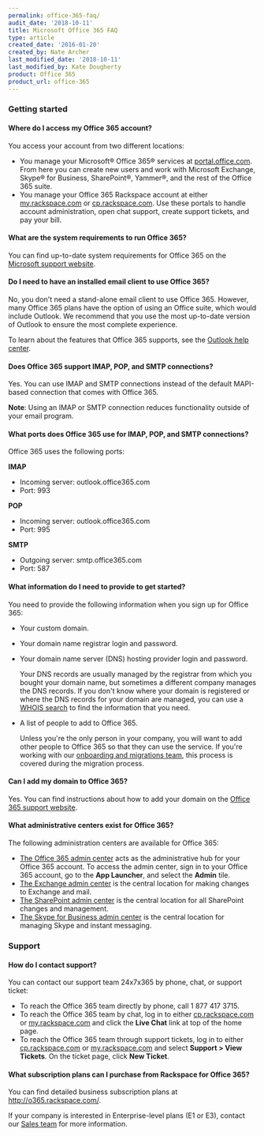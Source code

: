 ```yaml
---
permalink: office-365-faq/
audit_date: '2018-10-11'
title: Microsoft Office 365 FAQ
type: article
created_date: '2016-01-20'
created_by: Nate Archer
last_modified_date: '2018-10-11'
last_modified_by: Kate Dougherty
product: Office 365
product_url: office-365
---
```


### Getting started

#### Where do I access my Office 365 account?

You access your account from two different locations:

-   You manage your Microsoft&reg; Office 365&reg; services at
    [portal.office.com](http://portal.office.com). From here you can
    create new users and work with Microsoft Exchange, Skype&reg; for Business,
    SharePoint&reg;, Yammer&reg;, and the rest of the Office 365 suite.
-   You manage your Office 365 Rackspace account at either
    [my.rackspace.com](http://my.rackspace.com) or
    [cp.rackspace.com](http://cp.rackspace.com). Use these portals to
    handle account administration, open chat support, create support
    tickets, and pay your bill.

#### What are the system requirements to run Office 365?

You can find up-to-date system requirements for Office 365 on the
[Microsoft support
website](https://products.office.com/en-US/office-system-requirements/#Office365forBEG).

#### Do I need to have an installed email client to use Office 365?

No, you don't need a stand-alone email client to use Office 365. However, many
Office 365 plans have the option of using an Office suite, which would
include Outlook. We recommend that you use the most up-to-date version
of Outlook to ensure the most complete experience.

To learn about the features that Office 365 supports, see the [Outlook help
center](https://support.office.com/en-us/outlook).

#### Does Office 365 support IMAP, POP, and SMTP connections?

Yes. You can use IMAP and SMTP connections instead of the default MAPI-based
connection that comes with Office 365.

**Note**: Using an IMAP or SMTP connection reduces functionality outside of
your email program.

#### What ports does Office 365 use for IMAP, POP, and SMTP connections?

Office 365 uses the following ports:

**IMAP**

- Incoming server: outlook.office365.com
- Port: 993

**POP**

- Incoming server: outlook.office365.com
- Port: 995

**SMTP**

- Outgoing server: smtp.office365.com
- Port: 587

#### What information do I need to provide to get started?

You need to provide the following information when you sign up for Office
365:

-   Your custom domain.
-   Your domain name registrar login and password.
-   Your domain name server (DNS) hosting provider login and password.

     Your DNS records are usually managed by the registrar from which you
     bought your domain name, but sometimes a different company manages the
     DNS records. If you don't know where your domain is registered or where
     the DNS records for your domain are managed, you
     can use a [WHOIS
     search](https://support.office.com/en-us/article/Find-your-domain-registrar-or-DNS-hosting-provider-b5b633ba-1e56-4a98-8ff5-2acaac63a5c8?ui=en-US&rs=en-US&ad=US)
    to find the information that you need.
-   A list of people to add to Office 365.

     Unless you're the only person in your company, you will want to add
     other people to Office 365 so that they can use the service. If you're
     working with our [onboarding and migrations
     team](https://www.rackspace.com/en-us/migration), this process is
     covered during the migration process.

#### Can I add my domain to Office 365?

Yes. You can find instructions about how to add your domain on the [Office 365
support
website](https://support.office.com/en-za/article/Verify-your-domain-in-Office-365-6383f56d-3d09-4dcb-9b41-b5f5a5efd611?ui=en-US&rs=en-ZA&ad=ZA).

#### What administrative centers exist for Office 365?

The following administration centers are available for Office 365:

-   [The Office 365 admin
    center](https://support.office.com/en-za/article/About-the-Office-365-admin-center-58537702-d421-4d02-8141-e128e3703547?ui=en-US&rs=en-ZA&ad=ZA&fromAR=1)
    acts as the administrative hub for your Office 365 account. To
    access the admin center, sign in to your Office 365 account, go to
    the **App Launcher**, and select the **Admin** tile.
-   [The Exchange admin
    center](https://docs.microsoft.com/en-us/exchange/exchange-admin-center)
    is the central location for making changes to Exchange and mail.
-   [The SharePoint admin
    center](https://support.office.com/en-my/article/Find-content-about-the-SharePoint-Online-admin-center-887d34fd-7c6b-4323-9e1a-4b479f2aa277?ui=en-US&rs=en-MY&ad=MY)
    is the central location for all SharePoint changes and management.
-   [The Skype for Business admin
    center](https://support.office.com/en-NZ/article/Skype-for-Business-Online-admin-center-289cca0b-5751-4454-ae35-1efe65950f05?ui=en-US&rs=en-NZ&ad=NZ&fromAR=1)
    is the central location for managing Skype and instant messaging.

### Support

#### How do I contact support?

You can contact our support team 24x7x365 by phone, chat, or
support ticket:

-   To reach the Office 365 team directly by phone, call 1 877 417 3715.
-   To reach the Office 365 team by chat, log in to either
    [cp.rackspace.com](http://cp.rackspace.com) or
    [my.rackspace.com](http://my.rackspace.com) and click the **Live
    Chat** link at top of the home page.
-   To reach the Office 365 team through support tickets, log in to
    either [cp.rackspace.com](http://cp.rackspace.com) or
    [my.rackspace.com](http://my.rackspace.com) and select
    **Support &gt; View Tickets**. On the ticket page, click **New
    Ticket**.

#### What subscription plans can I purchase from Rackspace for Office 365?

You can find detailed business subscription plans
at <http://o365.rackspace.com/>.

If your company is interested in Enterprise-level plans (E1 or E3),
contact our [Sales team](https://www.rackspace.com/why-rackspace) for
more information.
